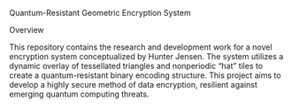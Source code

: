 Quantum-Resistant Geometric Encryption System

Overview

This repository contains the research and development work for a novel encryption system conceptualized by Hunter Jensen. The system utilizes a dynamic overlay of tessellated triangles and nonperiodic “hat” tiles to create a quantum-resistant binary encoding structure. This project aims to develop a highly secure method of data encryption, resilient against emerging quantum computing threats.
